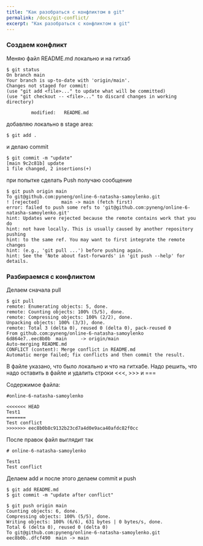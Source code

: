 ```yaml
---
title: "Как разобраться с конфликтом в git"
permalink: /docs/git-conflict/
excerpt: "Как разобраться с конфликтом в git"
---
```


### Создаем конфликт

Меняю файл README.md локально и на гитхаб

```
$ git status
On branch main
Your branch is up-to-date with 'origin/main'.
Changes not staged for commit:
(use "git add <file>..." to update what will be committed)
(use "git checkout -- <file>..." to discard changes in working directory)

         modified:   README.md
```

добавляю локально в stage area:
```
$ git add .
```

и делаю commit
```
$ git commit -m "update"
[main 9c2c81b] update
1 file changed, 2 insertions(+)
```

при попытке сделать Push получаю сообщение
```
$ git push origin main
To git@github.com:pyneng/online-6-natasha-samoylenko.git
! [rejected]        main -> main (fetch first)
error: failed to push some refs to 'git@github.com:pyneng/online-6-natasha-samoylenko.git'
hint: Updates were rejected because the remote contains work that you do
hint: not have locally. This is usually caused by another repository pushing
hint: to the same ref. You may want to first integrate the remote changes
hint: (e.g., 'git pull ...') before pushing again.
hint: See the 'Note about fast-forwards' in 'git push --help' for details.
```

### Разбираемся с конфликтом

Делаем сначала pull
```
$ git pull
remote: Enumerating objects: 5, done.
remote: Counting objects: 100% (5/5), done.
remote: Compressing objects: 100% (2/2), done.
Unpacking objects: 100% (3/3), done.
remote: Total 3 (delta 0), reused 0 (delta 0), pack-reused 0
From github.com:pyneng/online-6-natasha-samoylenko
6d864e7..eec8b0b  main     -> origin/main
Auto-merging README.md
CONFLICT (content): Merge conflict in README.md
Automatic merge failed; fix conflicts and then commit the result.
```

В файле указано, что было локально и что на гитхабе. Надо решить, что надо оставить в файле и удалить строки <<<, >>> и ===

Содержимое файла:
```
#online-6-natasha-samoylenko

<<<<<<< HEAD
Test1
=======
Test conflict
>>>>>>> eec8b0b8c9132b23cd7a4d0e9aca40afdc82f0cc
```

После правок файл выглядит так
```
# online-6-natasha-samoylenko

Test1
Test conflict
```

Делаем add и после этого делаем commit и push
```
$ git add README.md
$ git commit -m "update after conflict"

$ git push origin main
Counting objects: 6, done.
Compressing objects: 100% (5/5), done.
Writing objects: 100% (6/6), 631 bytes | 0 bytes/s, done.
Total 6 (delta 0), reused 0 (delta 0)
To git@github.com:pyneng/online-6-natasha-samoylenko.git
eec8b0b..dfcf490  main -> main
```
